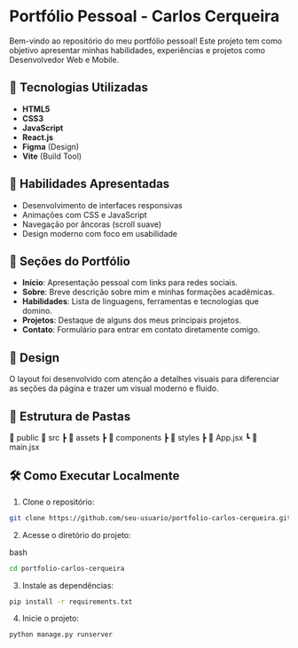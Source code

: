 # Portfólio Pessoal - Carlos Cerqueira

Bem-vindo ao repositório do meu portfólio pessoal! Este projeto tem como objetivo apresentar minhas habilidades, experiências e projetos como Desenvolvedor Web e Mobile.

## 🚀 Tecnologias Utilizadas

- **HTML5**
- **CSS3**
- **JavaScript**
- **React.js**
- **Figma** (Design)
- **Vite** (Build Tool)

## 🧠 Habilidades Apresentadas

- Desenvolvimento de interfaces responsivas
- Animações com CSS e JavaScript
- Navegação por âncoras (scroll suave)
- Design moderno com foco em usabilidade

## 📄 Seções do Portfólio

- **Início**: Apresentação pessoal com links para redes sociais.
- **Sobre**: Breve descrição sobre mim e minhas formações acadêmicas.
- **Habilidades**: Lista de linguagens, ferramentas e tecnologias que domino.
- **Projetos**: Destaque de alguns dos meus principais projetos.
- **Contato**: Formulário para entrar em contato diretamente comigo.

## 🎨 Design

O layout foi desenvolvido com atenção a detalhes visuais para diferenciar as seções da página e trazer um visual moderno e fluido.

## 📁 Estrutura de Pastas

📁 public
📁 src
┣ 📂 assets
┣ 📂 components
┣ 📂 styles
┣ 📜 App.jsx
┗ 📜 main.jsx

## 🛠️ Como Executar Localmente

1. Clone o repositório:

```bash
git clone https://github.com/seu-usuario/portfolio-carlos-cerqueira.git
```

2. Acesse o diretório do projeto:

bash

```bash
cd portfolio-carlos-cerqueira
```
3. Instale as dependências:

```bash
pip install -r requirements.txt
```
4. Inicie o projeto:

```bash
python manage.py runserver
```
